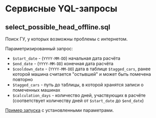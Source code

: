 # Сервисные YQL-запросы

## select_possible_head_offline.sql
Поиск ГУ, у которых возможны проблемы с интернетом.

Параметризированный запрос:

* `$start_date` - (`YYYY-MM-DD`) начальная дата расчёта
* `$end_date` - (`YYYY-MM-DD`) конечная дата расчёта
* `$cooldown_date` - (`YYYY-MM-DD`) дата в таблице `$tagged_cars`, ранее которой машина считается "остывшей" и может быть помечена повторно
* `$tagged_cars` - путь до таблицы, в которой хранятся записи о помеченных машинах
* `$calculation_days` - количество дней, участвующих в расчёте (соответствует количеству дней от `$start_date` до `$end_date`)

[Пример запуска](https://yql.yandex-team.ru/Operations/XjK-qmHljp3WY4FO6EELyMwfg3HuXZCePNku7bZNITE=) с установленными параметрами.
